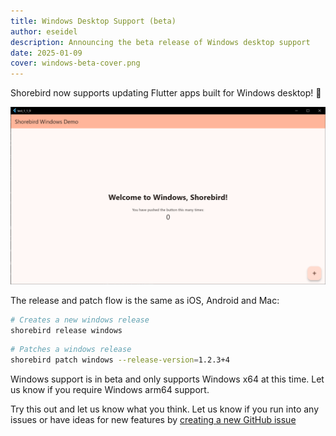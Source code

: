 ```yaml
---
title: Windows Desktop Support (beta)
author: eseidel
description: Announcing the beta release of Windows desktop support
date: 2025-01-09
cover: windows-beta-cover.png
---
```


Shorebird now supports updating Flutter apps built for Windows desktop! 🥳

![screenshot](../../assets/blog/windows-desktop/screenshot.png)

The release and patch flow is the same as iOS, Android and Mac:

```sh
# Creates a new windows release
shorebird release windows
```

```sh
# Patches a windows release
shorebird patch windows --release-version=1.2.3+4
```

Windows support is in beta and only supports Windows x64 at this time. Let us
know if you require Windows arm64 support.

Try this out and let us know what you think. Let us know if you run into any
issues or have ideas for new features by [creating a new GitHub
issue](https://github.com/shorebirdtech/shorebird/issues/new/choose)
